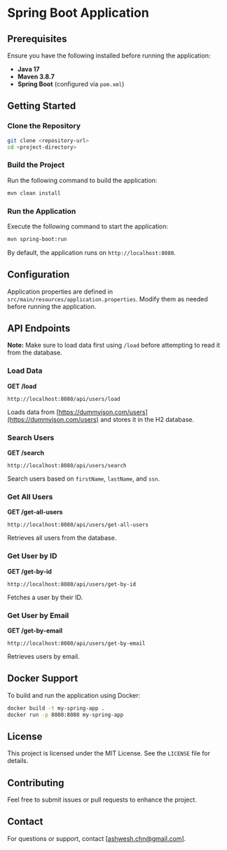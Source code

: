 # Spring Boot Application

## Prerequisites
Ensure you have the following installed before running the application:
- **Java 17**
- **Maven 3.8.7**
- **Spring Boot** (configured via `pom.xml`)

## Getting Started

### Clone the Repository
```sh
git clone <repository-url>
cd <project-directory>
```

### Build the Project
Run the following command to build the application:
```sh
mvn clean install
```

### Run the Application
Execute the following command to start the application:
```sh
mvn spring-boot:run
```

By default, the application runs on `http://localhost:8080`.

## Configuration
Application properties are defined in `src/main/resources/application.properties`.
Modify them as needed before running the application.

## API Endpoints

**Note:** Make sure to load data first using `/load` before attempting to read it from the database.

### Load Data
**GET /load**
```
http://localhost:8080/api/users/load
```
Loads data from [https://dummyjson.com/users](https://dummyjson.com/users) and stores it in the H2 database.

### Search Users
**GET /search**
```
http://localhost:8080/api/users/search
```
Search users based on `firstName`, `lastName`, and `ssn`.

### Get All Users
**GET /get-all-users**
```
http://localhost:8080/api/users/get-all-users
```
Retrieves all users from the database.

### Get User by ID
**GET /get-by-id**
```
http://localhost:8080/api/users/get-by-id
```
Fetches a user by their ID.

### Get User by Email
**GET /get-by-email**
```
http://localhost:8080/api/users/get-by-email
```
Retrieves users by email.

## Docker Support
To build and run the application using Docker:
```sh
docker build -t my-spring-app .
docker run -p 8080:8080 my-spring-app
```

## License
This project is licensed under the MIT License. See the `LICENSE` file for details.

## Contributing
Feel free to submit issues or pull requests to enhance the project.

## Contact
For questions or support, contact [ashwesh.chn@gmail.com].
